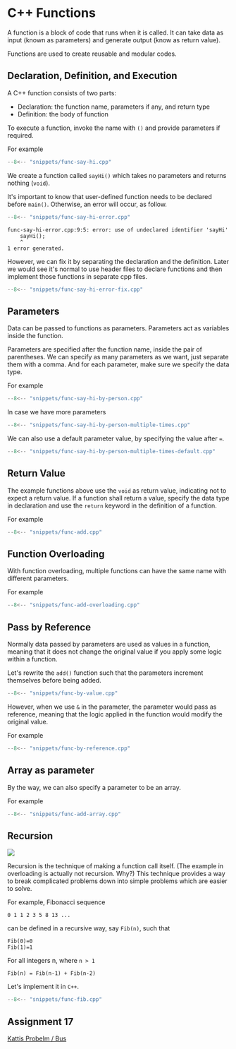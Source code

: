 # C++ Functions

A function is a block of code that runs when it is called. It can take data as input (known as parameters) and generate output (know as return value).

Functions are used to create reusable and modular codes.

## Declaration, Definition, and Execution

A C++ function consists of two parts:

- Declaration: the function name, parameters if any, and return type
- Definition: the body of function

To execute a function, invoke the name with `()` and provide parameters if required.

For example

```cpp title="func-say-hi.cpp" linenums="1"
--8<-- "snippets/func-say-hi.cpp"
```

We create a function called `sayHi()` which takes no parameters and returns nothing (`void`).

It's important to know that user-defined function needs to be declared before `main()`. Otherwise, an error will occur, as follow.

```cpp title="func-say-hi-error.cpp" linenums="1" hl_lines="9 14"
--8<-- "snippets/func-say-hi-error.cpp"
```

```
func-say-hi-error.cpp:9:5: error: use of undeclared identifier 'sayHi'
    sayHi();
    ^
1 error generated.
```

However, we can fix it by separating the declaration and the definition. Later we would see it's normal to use header files to declare functions and then implement those functions in separate cpp files.

```cpp title="func-say-hi-error-fix.cpp" linenums="1" hl_lines="5"
--8<-- "snippets/func-say-hi-error-fix.cpp"
```

## Parameters

Data can be passed to functions as parameters. Parameters act as variables inside the function.

Parameters are specified after the function name, inside the pair of parentheses. We can specify as many parameters as we want, just separate them with a comma. And for each parameter, make sure we specify the data type.

For example

```cpp title="func-say-hi-by-person.cpp" linenums="1" hl_lines="5 15"
--8<-- "snippets/func-say-hi-by-person.cpp"
```

In case we have more parameters

```cpp title="func-say-hi-by-person-multiple-times.cpp" linenums="1" hl_lines="5 18"
--8<-- "snippets/func-say-hi-by-person-multiple-times.cpp"
```

We can also use a default parameter value, by specifying the value after `=`.

```cpp title="func-say-hi-by-person-multiple-times-default.cpp" linenums="1" hl_lines="5 18 22"
--8<-- "snippets/func-say-hi-by-person-multiple-times-default.cpp"
```

## Return Value

The example functions above use the `void` as return value, indicating not to expect a return value. If a function shall return a value, specify the data type in declaration and use the `return` keyword in the definition of a function.

For example

```cpp title="func-add.cpp" linenums="1" hl_lines="5 16"
--8<-- "snippets/func-add.cpp"
```

## Function Overloading

With function overloading, multiple functions can have the same name with different parameters.

For example

```cpp title="func-add-overloading.cpp" linenums="1" hl_lines="5 11 17 28 33 38"
--8<-- "snippets/func-add-overloading.cpp"
```

## Pass by Reference

Normally data passed by parameters are used as values in a function, meaning that it does not change the original value if you apply some logic within a function.

Let's rewrite the `add()` function such that the parameters increment themselves before being added.

```cpp title="func-by-value.cpp" linenums="1" hl_lines="8 9"
--8<-- "snippets/func-by-value.cpp"
```

However, when we use `&` in the parameter, the parameter would pass as reference, meaning that the logic applied in the function would modify the original value.

For example

```cpp title="func-by-reference.cpp" linenums="1" hl_lines="5 8 9"
--8<-- "snippets/func-by-reference.cpp"
```

## Array as parameter

By the way, we can also specify a parameter to be an array.

For example

```cpp title="func-add-array.cpp" linenums="1" hl_lines="5 8 9"
--8<-- "snippets/func-add-array.cpp"
```

## Recursion

![](https://upload.wikimedia.org/wikipedia/commons/thumb/d/d9/Droste_Cacao_Alcalinise_blikje%2C_foto4.JPG/800px-Droste_Cacao_Alcalinise_blikje%2C_foto4.JPG)

Recursion is the technique of making a function call itself. (The example in overloading is actually not recursion. Why?) This technique provides a way to break complicated problems down into simple problems which are easier to solve.

For example, Fibonacci sequence

`0 1 1 2 3 5 8 13 ...`

can be defined in a recursive way, say `Fib(n)`, such that

```
Fib(0)=0
Fib(1)=1
```

For all integers n, where `n > 1`

```
Fib(n) = Fib(n-1) + Fib(n-2)
```

Let's implement it in `C++`.

```cpp title="func-fib.cpp" linenums="1" hl_lines="5 8 9"
--8<-- "snippets/func-fib.cpp"
```

## Assignment 17

[Kattis Probelm / Bus](https://open.kattis.com/problems/bus)
